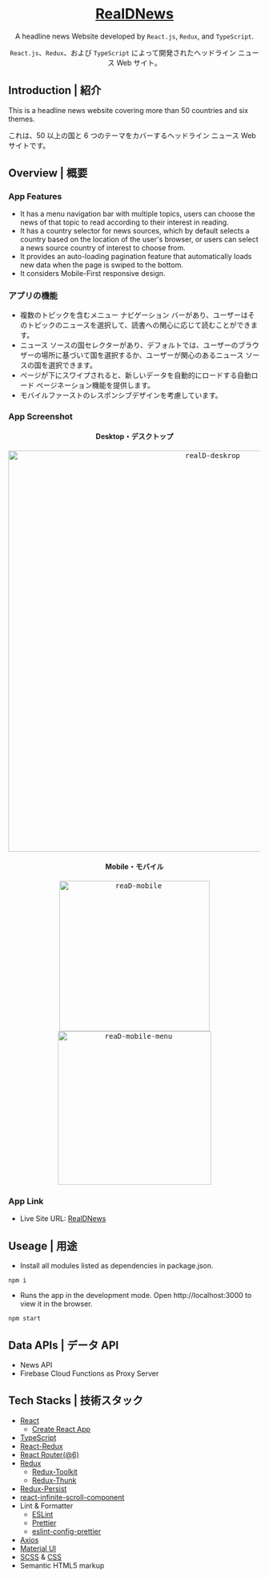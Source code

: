 <h1 align="center"><a href="https://anilahsu.github.io/RealDNews/"> RealDNews </a></h1>
<p align="center">A headline news Website developed by <code>React.js</code>, <code>Redux</code>, and <code>TypeScript</code>.</p>
<p align="center"><code>React.js</code>、<code>Redux</code>、および <code>TypeScript</code> によって開発されたヘッドライン ニュース Web サイト。</p>

## Introduction | 紹介 

<p>This is a headline news website covering more than 50 countries and six themes.</p>
<p>これは、50 以上の国と 6 つのテーマをカバーするヘッドライン ニュース Web サイトです。</p>


## Overview | 概要

### App Features
- It has a menu navigation bar with multiple topics, users can choose the news of that topic to read according to their interest in reading.
- It has a country selector for news sources, which by default selects a country based on the location of the user's browser, or users can select a news source country of interest to choose from.
- It provides an auto-loading pagination feature that automatically loads new data when the page is swiped to the bottom.
- It considers Mobile-First responsive design.

### アプリの機能
- 複数のトピックを含むメニュー ナビゲーション バーがあり、ユーザーはそのトピックのニュースを選択して、読書への関心に応じて読むことができます。
- ニュース ソースの国セレクターがあり、デフォルトでは、ユーザーのブラウザーの場所に基づいて国を選択するか、ユーザーが関心のあるニュース ソースの国を選択できます。
- ページが下にスワイプされると、新しいデータを自動的にロードする自動ロード ページネーション機能を提供します。
- モバイルファーストのレスポンシブデザインを考慮しています。

### App Screenshot

<h4 align="center">Desktop・デスクトップ</h4>
<p align="center" width="100%">
   <kbd>
       <img width="800" alt="realD-deskrop" src="https://user-images.githubusercontent.com/50144690/212466662-a113adc5-ac1c-4591-9e24-668bcbbc20f7.png">
   <kbd>
</p>

<h4 align="center">Mobile・モバイル</h4>
<p align="center" width="100%">
  <kbd>
    <img align="center" width="300" alt="reaD-mobile" src="https://user-images.githubusercontent.com/50144690/212466769-008d7793-eb92-4172-a3ba-0d42ab546460.png">
    <img align="center" width="306" alt="reaD-mobile-menu" src="https://user-images.githubusercontent.com/50144690/212466916-8404d5d6-edf1-4bac-96d5-79a83cab2e7d.png">
  <kbd>
</p>
       

        

### App Link 
- Live Site URL: [RealDNews](https://anilahsu.github.io/RealDNews/)

## Useage | 用途

- Install all modules listed as dependencies in package.json.

```shell
npm i
```` 

- Runs the app in the development mode. Open http://localhost:3000 to view it in the browser.
```shell
npm start
```` 

## Data APIs | データ API

- News API
- Firebase Cloud Functions as Proxy Server

## Tech Stacks | 技術スタック


- [React](https://github.com/facebook/react)
   - [Create React App](https://github.com/facebook/create-react-app)
- [TypeScript](https://github.com/microsoft/TypeScript)
- [React-Redux](https://github.com/reduxjs/react-redux)
- [React Router(@6)](https://github.com/remix-run/react-router)
- [Redux](https://github.com/reduxjs/redux)
   - [Redux-Toolkit](https://github.com/reduxjs/redux-toolkit)
   - [Redux-Thunk](https://github.com/reduxjs/redux-thunk)
- [Redux-Persist](https://github.com/rt2zz/redux-persist)
- [react-infinite-scroll-component](https://github.com/ankeetmaini/react-infinite-scroll-component/tree/d5b4e5250669022db5217763afd22fb3995a505a#readme)
- Lint & Formatter
  - [ESLint](https://github.com/eslint/eslint)
  - [Prettier](https://github.com/prettier/prettier)
  - [eslint-config-prettier](https://github.com/prettier/eslint-config-prettier) 
- [Axios](https://github.com/axios/axios)
- [Material UI](https://github.com/mui/material-ui)
- [SCSS](https://github.com/sass/sass) & [CSS](https://github.com/primer/css)
- Semantic HTML5 markup
